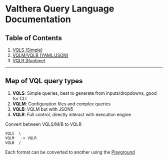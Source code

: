 # Valthera Query Language Documentation

## Table of Contents
1. [VQLS (Simple)](./VQLS.md)
2. [VQLM/VQLB (YAML/JSON)](./VQLM.md)
3. [VQLR (Runtime)](./VQLR.md)

---

## Map of VQL query types
1. **VQLS**: Simple queries, best to generate from inputs/dropdowns, good for CLI
2. **VQLM**: Configuration files and complex queries
3. **VQLB**: VQLM but with JSON5
4. **VQLR**: Full control, directly interact with execution engine

Convert between VQLS/M/B to VQLR
```md
VQLS  \
VQLM   -> VQLR
VQLB  /
```

Each format can be converted to another using the [Playground](https://wxn0brp.github.io/VQL/playground)